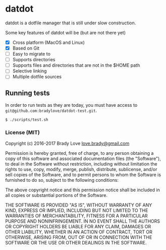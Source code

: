 # datdot

datdot is a dotfile manager that is still under slow construction.

Some key features of datdot will be (but are not there yet)

- [X] Cross platform (MacOS and Linux)
- [X] Based on Git
- [ ] Easy to migrate to
- [ ] Supports directories
- [ ] Supports files and directories that are not in the $HOME path
- [ ] Selective linking
- [ ] Multiple dotfile sources

## Running tests

In order to run tests as they are today, you must have access to
`git@github.com:bradylove/datdot-test.git`.

```
$ ./scripts/test.sh
```

### License (MIT)

Copyright (c) 2016-2017 Brady Love <love.brady@gmail.com>

Permission is hereby granted, free of charge, to any person obtaining a copy of
this software and associated documentation files (the "Software"), to deal in
the Software without restriction, including without limitation the rights to
use, copy, modify, merge, publish, distribute, sublicense, and/or sell copies
of the Software, and to permit persons to whom the Software is furnished to do
so, subject to the following conditions:

The above copyright notice and this permission notice shall be included in all
copies or substantial portions of the Software.

THE SOFTWARE IS PROVIDED "AS IS", WITHOUT WARRANTY OF ANY KIND, EXPRESS OR
IMPLIED, INCLUDING BUT NOT LIMITED TO THE WARRANTIES OF MERCHANTABILITY, FITNESS
FOR A PARTICULAR PURPOSE AND NONINFRINGEMENT. IN NO EVENT SHALL THE AUTHORS OR
COPYRIGHT HOLDERS BE LIABLE FOR ANY CLAIM, DAMAGES OR OTHER LIABILITY, WHETHER
IN AN ACTION OF CONTRACT, TORT OR OTHERWISE, ARISING FROM, OUT OF OR IN
CONNECTION WITH THE SOFTWARE OR THE USE OR OTHER DEALINGS IN THE SOFTWARE.
